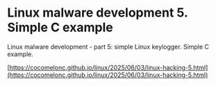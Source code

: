 # Linux malware development 5. Simple C example
Linux malware development - part 5: simple Linux keylogger. Simple C example.        

[https://cocomelonc.github.io/linux/2025/06/03/linux-hacking-5.html](https://cocomelonc.github.io/linux/2025/06/03/linux-hacking-5.html)    